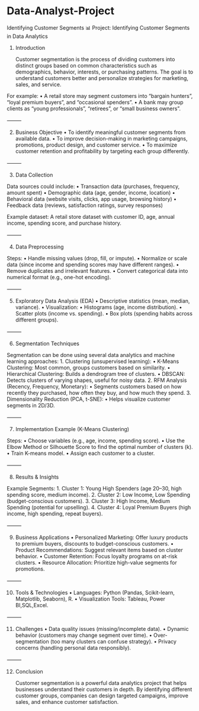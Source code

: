 # Data-Analyst-Project
Identifying Customer Segments
📊 Project: Identifying Customer Segments in Data Analytics

1. Introduction

   Customer segmentation is the process of dividing customers into distinct groups based on common characteristics such as demographics, behavior, interests, or purchasing patterns. The goal is to understand customers better and personalize strategies for marketing, sales, and service.

For example:
	•	A retail store may segment customers into “bargain hunters”, “loyal premium buyers”, and “occasional spenders”.
	•	A bank may group clients as “young professionals”, “retirees”, or “small business owners”.

⸻

2. Business Objective
	•	To identify meaningful customer segments from available data.
	•	To improve decision-making in marketing campaigns, promotions, product design, and customer service.
	•	To maximize customer retention and profitability by targeting each group differently.

⸻

3. Data Collection

Data sources could include:
	•	Transaction data (purchases, frequency, amount spent)
	•	Demographic data (age, gender, income, location)
	•	Behavioral data (website visits, clicks, app usage, browsing history)
	•	Feedback data (reviews, satisfaction ratings, survey responses)

Example dataset:
A retail store dataset with customer ID, age, annual income, spending score, and purchase history.

⸻

4. Data Preprocessing

Steps:
	•	Handle missing values (drop, fill, or impute).
	•	Normalize or scale data (since income and spending scores may have different ranges).
	•	Remove duplicates and irrelevant features.
	•	Convert categorical data into numerical format (e.g., one-hot encoding).

⸻

5. Exploratory Data Analysis (EDA)
	•	Descriptive statistics (mean, median, variance).
	•	Visualization:
	•	Histograms (age, income distribution).
	•	Scatter plots (income vs. spending).
	•	Box plots (spending habits across different groups).

⸻

6. Segmentation Techniques

Segmentation can be done using several data analytics and machine learning approaches:
	1.	Clustering (unsupervised learning):
	•	K-Means Clustering: Most common, groups customers based on similarity.
	•	Hierarchical Clustering: Builds a dendrogram tree of clusters.
	•	DBSCAN: Detects clusters of varying shapes, useful for noisy data.
	2.	RFM Analysis (Recency, Frequency, Monetary):
	•	Segments customers based on how recently they purchased, how often they buy, and how much they spend.
	3.	Dimensionality Reduction (PCA, t-SNE):
	•	Helps visualize customer segments in 2D/3D.

⸻

7. Implementation Example (K-Means Clustering)

Steps:
	•	Choose variables (e.g., age, income, spending score).
	•	Use the Elbow Method or Silhouette Score to find the optimal number of clusters (k).
	•	Train K-means model.
	•	Assign each customer to a cluster.

⸻

8. Results & Insights

Example Segments:
	1.	Cluster 1: Young High Spenders (age 20–30, high spending score, medium income).
	2.	Cluster 2: Low Income, Low Spending (budget-conscious customers).
	3.	Cluster 3: High Income, Medium Spending (potential for upselling).
	4.	Cluster 4: Loyal Premium Buyers (high income, high spending, repeat buyers).

⸻

9. Business Applications
	•	Personalized Marketing: Offer luxury products to premium buyers, discounts to budget-conscious customers.
	•	Product Recommendations: Suggest relevant items based on cluster behavior.
	•	Customer Retention: Focus loyalty programs on at-risk clusters.
	•	Resource Allocation: Prioritize high-value segments for promotions.

⸻

10. Tools & Technologies
	•	Languages: Python (Pandas, Scikit-learn, Matplotlib, Seaborn), R.
	•	Visualization Tools: Tableau, Power BI,SQL,Excel.

⸻

11. Challenges
	•	Data quality issues (missing/incomplete data).
	•	Dynamic behavior (customers may change segment over time).
	•	Over-segmentation (too many clusters can confuse strategy).
	•	Privacy concerns (handling personal data responsibly).

⸻

12. Conclusion

    Customer segmentation is a powerful data analytics project that helps businesses understand their customers in depth. By identifying different customer groups, companies can design targeted campaigns, improve sales, and enhance customer satisfaction.
